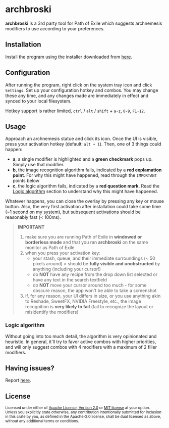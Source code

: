 # archbroski

__archbroski__ is a 3rd party tool for Path of Exile which suggests archnemesis modifiers to use according to your preferences.

## Installation

Install the program using the installer downloaded from [here](https://github.com/moxaj/archbroski/releases).

## Configuration

After running the program, right click on the system tray icon and click `Settings`. Set up your configuration hotkey and combos. You may change these any time, and any changes made are immediately in effect and synced to your local filesystem.

Hotkey support is rather limited, `ctrl` / `alt` / `shift` + `a-z`, `0-9`, `F1-12`.

## Usage

Approach an archnemesis statue and click its icon. Once the UI is visible, press your activation hotkey (default: `alt + 1`). Then, one of 3 things could happen:
 - __a__, a single modifier is highlighted and a __green checkmark__ pops up. Simply use that modifier.
 - __b__, the image recognition algorithm fails, indicated by a __red explamation point__. For why this might have happened, read through the `IMPORTANT` points below
 - __c__, the logic algorithm fails, indicated by a __red question mark__. Read the [Logic algorithm](#logic-algorithm) section to understand why this might have happened.

Whatever happens, you can close the overlay by pressing any key or mouse button. Also, the very first activation after installation could take some time (~1 second on my system), but subsequent activations should be reasonably fast (< 100ms).

> __IMPORTANT__
> 
> 1. make sure you are running Path of Exile in __windowed or borderless mode__ and that you ran __archbroski__ on the same monitor as Path of Exile
> 2. when you press your activation key:
>    - your stash, queue, and their immediate surroundings (~ 50 pixels around) > should be __fully visible and unobstructed__
>     by anything (including your cursor!)
>    - do __NOT__ have any recipe from the drop down list selected or have any text in the search textfield
>    - do __NOT__ move your cursor around too much - for some obscure reason, the app won't be able to take a screenshot
> 3. if, for any reason, your UI differs in size, or you use anything akin to Reshade, SweetFX, NVIDIA Freestyle, etc.,
the image recognition is __very likely to fail__ (fail to recognize the layout or misidentify the modifiers)

### Logic algorithm

Without going into too much detail, the algorithm is very opinionated and heuristic. In general, it'll try to favor active combos with higher priorities, and will only suggest combos with 4 modifiers with a maximum of 2 filler modifiers.

## Having issues?

Report [here](https://github.com/moxaj/archbroski/issues).

## License

<sup>
Licensed under either of <a href="LICENSE-APACHE">Apache License, Version
2.0</a> or <a href="LICENSE-MIT">MIT license</a> at your option.
</sup>

<br>

<sub>
Unless you explicitly state otherwise, any contribution intentionally submitted
for inclusion in this crate by you, as defined in the Apache-2.0 license, shall
be dual licensed as above, without any additional terms or conditions.
</sub>